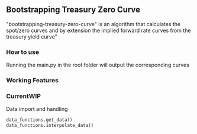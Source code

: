 ## Bootstrapping Treasury Zero Curve

"bootstrapping-treasury-zero-curve" is an algorithm that calculates the spot/zero curves and by extension the implied forward rate curves from the treasury yield curve"

### How to use
Running the main.py in the root folder will output the corresponding curves

### Working Features

### CurrentWIP
Data import and handling
```python
data_functions.get_data()
data_functions.interpolate_data()
```